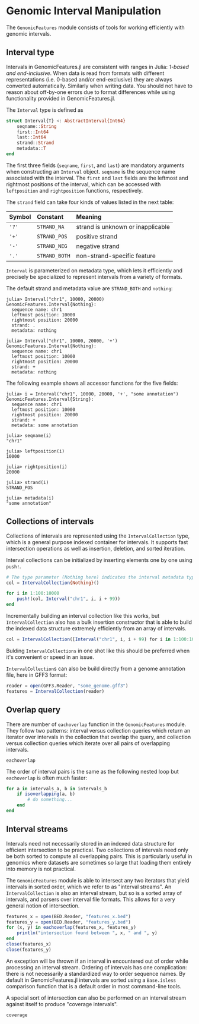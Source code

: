 # Genomic Interval Manipulation

The `GenomicFeatures` module consists of tools for working efficiently with
genomic intervals.


## Interval type

Intervals in GenomicFeatures.jl are consistent with ranges in Julia: *1-based and end-inclusive*.
When data is read from formats with different representations (i.e. 0-based and/or end-exclusive) they are always converted automatically.
Similarly when writing data.
You should not have to reason about off-by-one errors due to format differences while using functionality provided in GenomicFeatures.jl.

The `Interval` type is defined as
```julia
struct Interval{T} <: AbstractInterval{Int64}
    seqname::String
    first::Int64
    last::Int64
    strand::Strand
    metadata::T
end
```

The first three fields (`seqname`, `first`, and `last`) are mandatory arguments when constructing an `Interval` object. `seqname` is the sequence name associated with the interval.
The `first` and `last` fields are the leftmost and rightmost positions of the interval, which can be accessed with `leftposition` and `rightposition` functions, respectively.

The `strand` field can take four kinds of values listed in the next table:

| Symbol | Constant      | Meaning                           |
| :----- | :------------ | :-------------------------------- |
| `'?'`  | `STRAND_NA`   | strand is unknown or inapplicable |
| `'+'`  | `STRAND_POS`  | positive strand                   |
| `'-'`  | `STRAND_NEG`  | negative strand                   |
| `'.'`  | `STRAND_BOTH` | non-strand-specific feature       |

`Interval` is parameterized on metadata type, which lets it efficiently and precisely be specialized to represent intervals from a variety of formats.

The default strand and metadata value are `STRAND_BOTH` and `nothing`:
```jlcon
julia> Interval("chr1", 10000, 20000)
GenomicFeatures.Interval{Nothing}:
  sequence name: chr1
  leftmost position: 10000
  rightmost position: 20000
  strand: .
  metadata: nothing

julia> Interval("chr1", 10000, 20000, '+')
GenomicFeatures.Interval{Nothing}:
  sequence name: chr1
  leftmost position: 10000
  rightmost position: 20000
  strand: +
  metadata: nothing

```

The following example shows all accessor functions for the five fields:
```jlcon
julia> i = Interval("chr1", 10000, 20000, '+', "some annotation")
GenomicFeatures.Interval{String}:
  sequence name: chr1
  leftmost position: 10000
  rightmost position: 20000
  strand: +
  metadata: some annotation

julia> seqname(i)
"chr1"

julia> leftposition(i)
10000

julia> rightposition(i)
20000

julia> strand(i)
STRAND_POS

julia> metadata(i)
"some annotation"

```


## Collections of intervals

Collections of intervals are represented using the `IntervalCollection` type, which is a general purpose indexed container for intervals.
It supports fast intersection operations as well as insertion, deletion, and sorted iteration.

Interval collections can be initialized by inserting elements one by one using `push!`.

```julia
# The type parameter (Nothing here) indicates the interval metadata type.
col = IntervalCollection{Nothing}()

for i in 1:100:10000
    push!(col, Interval("chr1", i, i + 99))
end
```

Incrementally building an interval collection like this works, but `IntervalCollection` also has a bulk insertion constructor that is able to build the indexed data structure extremely efficiently from an array of intervals.

```julia
col = IntervalCollection([Interval("chr1", i, i + 99) for i in 1:100:10000])
```

Bulding `IntervalCollections` in one shot like this should be preferred when it's convenient or speed in an issue.

`IntervalCollection`s can also be build directly from a genome annotation file, here in GFF3 format:

```julia
reader = open(GFF3.Reader, "some_genome.gff3")
features = IntervalCollection(reader)
```


## Overlap query

There are number of `eachoverlap` function in the `GenomicFeatures` module.
They follow two patterns: interval versus collection queries which return an iterator over intervals in the collection that overlap the query, and collection versus collection queries which iterate over all pairs of overlapping intervals.

```@docs
eachoverlap
```

The order of interval pairs is the same as the following nested loop but `eachoverlap` is often much faster:
```julia
for a in intervals_a, b in intervals_b
    if isoverlapping(a, b)
        # do something...
    end
end
```


## Interval streams

Intervals need not necessarily stored in an indexed data structure for efficient intersection to be practical.
Two collections of intervals need only be both sorted to compute all overlapping pairs.
This is particularly useful in genomics where datasets are sometimes so large that loading them entirely into memory is not practical.

The `GenomicFeatures` module is able to intersect any two iterators that yield intervals in sorted order, which we refer to as "interval streams".
An `IntervalCollection` is also an interval stream, but so is a sorted array of
intervals, and parsers over interval file formats.
This allows for a very general notion of intersection.

```julia
features_x = open(BED.Reader, "features_x.bed")
features_y = open(BED.Reader, "features_y.bed")
for (x, y) in eachoverlap(features_x, features_y)
    println("intersection found between ", x, " and ", y)
end
close(features_x)
close(features_y)
```

An exception will be thrown if an interval in encountered out of order while processing an interval stream.
Ordering of intervals has one complication: there is not necessarily a standardized way to order sequence names.
By default in GenomicFeatures.jl intervals are sorted using a `Base.isless` comparison function that is a default order in most command-line tools.

A special sort of intersection can also be performed on an interval stream against itself to produce "coverage intervals".

```@docs
coverage
```
